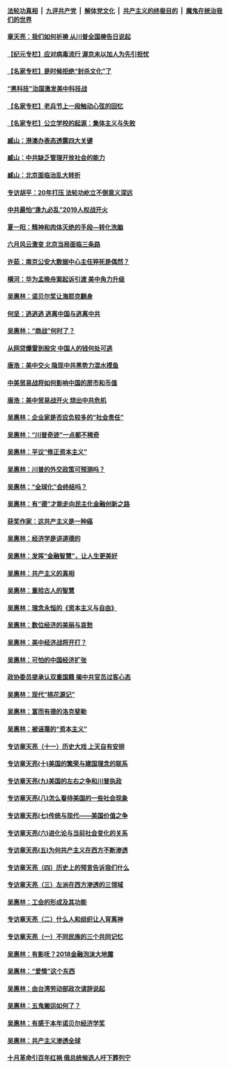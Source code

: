 

####  [法轮功真相](../../../../basic/blob/master/README.md?t=07031102) &nbsp;|&nbsp; [九评共产党](../../../../9ping.md/blob/master/README.md?t=07031102) &nbsp;|&nbsp; [解体党文化](../../../../jtdwh.md/blob/master/README.md?t=07031102)  &nbsp;|&nbsp; [共产主义的终极目的](../../../../gczydzjmd.md/blob/master/README.md?t=07031102) &nbsp;|&nbsp; [魔鬼在统治我们的世界](../../../../mgztzwmdsj.md/blob/master/README.md?t=07031102) 

#### [章天亮：我们如何祈祷 从川普全国祷告日说起](../pages/nsc423/n11944627.md?t=07031102) 

#### [【纪元专栏】应对病毒流行 渥京未以加人为先引担忧](../pages/nsc423/n11875714.md?t=07031102) 

#### [【名家专栏】是时候拒绝“封杀文化”了](../pages/nsc423/n11814093.md?t=07031102) 

#### [“黑科技”治国激发美中科技战](../pages/nsc423/n11638056.md?t=07031102) 

#### [【名家专栏】老兵节上一段触动心弦的回忆](../pages/nsc423/n11646016.md?t=07031102) 

#### [【名家专栏】公立学校的起源：集体主义与失败](../pages/nsc423/n11601833.md?t=07031102) 

#### [臧山：港澳办表态透露四大关键](../pages/nsc423/n11421628.md?t=07031102) 

#### [臧山：中共缺乏管理开放社会的能力](../pages/nsc423/n11407457.md?t=07031102) 

#### [臧山：北京面临治乱大转折](../pages/nsc423/n11406895.md?t=07031102) 

#### [专访胡平：20年打压 法轮功屹立不倒意义深远](../pages/nsc423/n11398800.md?t=07031102) 

#### [中共最怕“逢九必乱”2019人权战开火](../pages/nsc423/n11385248.md?t=07031102) 

#### [夏一阳：精神和肉体灭绝的手段—转化洗脑](../pages/nsc423/n11368250.md?t=07031102) 

#### [六月风云激变 北京当局面临三条路](../pages/nsc423/n11313668.md?t=07031102) 

#### [许茹：南京公安大数据中心主任猝死是偶然？](../pages/nsc423/n11064744.md?t=07031102) 

#### [横河：华为孟晚舟案起诉引渡 美中角力升级](../pages/nsc423/n11027230.md?t=07031102) 

#### [吴惠林：诺贝尔奖让海耶克翻身](../pages/nsc423/n10890049.md?t=07031102) 

#### [何坚：逃逃逃 逃离中国与逃离中共](../pages/nsc423/n10592891.md?t=07031102) 

#### [吴惠林：“商战”何时了？](../pages/nsc423/n10573558.md?t=07031102) 

#### [从网贷爆雷到股灾 中国人的钱何处可逃](../pages/nsc423/n10572800.md?t=07031102) 

#### [唐浩：美中交火 隐现中共黑势力混水摸鱼](../pages/nsc423/n10544040.md?t=07031102) 

#### [中美贸易战将如何影响中国的房市和币值](../pages/nsc423/n10543697.md?t=07031102) 

#### [唐浩：美中贸易战开火 烧出中共危机](../pages/nsc423/n10540126.md?t=07031102) 

#### [吴惠林：企业家是否应负较多的“社会责任”](../pages/nsc423/n10535022.md?t=07031102) 

#### [吴惠林：“川普奇迹”一点都不稀奇](../pages/nsc423/n10512808.md?t=07031102) 

#### [吴惠林：平议“修正资本主义”](../pages/nsc423/n10495724.md?t=07031102) 

#### [吴惠林：川普的外交政策可预测吗？](../pages/nsc423/n10462387.md?t=07031102) 

#### [吴惠林：“全球化”会终结吗？](../pages/nsc423/n10452838.md?t=07031102) 

#### [吴惠林：有“德”才能走向民主化金融创新之路](../pages/nsc423/n10432292.md?t=07031102) 

#### [获奖作家：这共产主义是一种癌](../pages/nsc423/n10431541.md?t=07031102) 

#### [吴惠林：经济学是讲道德的](../pages/nsc423/n10398014.md?t=07031102) 

#### [吴惠林：发挥“金融智慧”，让人生更美好](../pages/nsc423/n10375019.md?t=07031102) 

#### [吴惠林：共产主义的真相](../pages/nsc423/n10351394.md?t=07031102) 

#### [吴惠林：重拾古人的智慧](../pages/nsc423/n10337691.md?t=07031102) 

#### [吴惠林：理念永恒的《资本主义与自由》](../pages/nsc423/n10316274.md?t=07031102) 

#### [吴惠林：数位经济的美丽与哀愁](../pages/nsc423/n10292946.md?t=07031102) 

#### [吴惠林：美中经济战将开打？](../pages/nsc423/n10258825.md?t=07031102) 

#### [吴惠林：可怕的中国经济扩张](../pages/nsc423/n10219147.md?t=07031102) 

#### [政协委员提承认双重国籍 揭中共官员过客心态](../pages/nsc423/n10208809.md?t=07031102) 

#### [吴惠林：现代“桃花源记”](../pages/nsc423/n10185234.md?t=07031102) 

#### [吴惠林：富而有德的洛克斐勒](../pages/nsc423/n10142264.md?t=07031102) 

#### [吴惠林：被诬蔑的“资本主义”](../pages/nsc423/n10124816.md?t=07031102) 

#### [专访章天亮（十一）历史大戏 上天自有安排](../pages/nsc423/n10094905.md?t=07031102) 

#### [专访章天亮(十)美国的繁荣与建国理念的联系](../pages/nsc423/n10094899.md?t=07031102) 

#### [专访章天亮(九)美国的左右之争和川普执政](../pages/nsc423/n10094889.md?t=07031102) 

#### [专访章天亮(八)怎么看待美国的一些社会现象](../pages/nsc423/n10094857.md?t=07031102) 

#### [专访章天亮(七)传统与现代——美国价值之争](../pages/nsc423/n10093140.md?t=07031102) 

#### [专访章天亮(六)进化论与当前社会变化的关系](../pages/nsc423/n10092036.md?t=07031102) 

#### [专访章天亮(五)为何共产主义在西方不断渗透](../pages/nsc423/n10083620.md?t=07031102) 

#### [专访章天亮（四）历史上的预言告诉我们什么](../pages/nsc423/n10083606.md?t=07031102) 

#### [专访章天亮（三）左派在西方渗透的三领域](../pages/nsc423/n10081115.md?t=07031102) 

#### [吴惠林：工会的形成及其功能](../pages/nsc423/n10080633.md?t=07031102) 

#### [专访章天亮（二）什么人和组织让人背离神](../pages/nsc423/n10076637.md?t=07031102) 

#### [专访章天亮（一）不同民族的三个共同记忆](../pages/nsc423/n10074188.md?t=07031102) 

#### [吴惠林：有影呒？2018金融泡沫大地震](../pages/nsc423/n10040534.md?t=07031102) 

#### [吴惠林：“爱情”这个东西](../pages/nsc423/n10019423.md?t=07031102) 

#### [吴惠林：由台湾劳动部政次请辞说起](../pages/nsc423/n9979679.md?t=07031102) 

#### [吴惠林：五鬼搬运如何了？](../pages/nsc423/n9925338.md?t=07031102) 

#### [吴惠林：有感于本年诺贝尔经济学奖](../pages/nsc423/n9871883.md?t=07031102) 

#### [吴惠林：共产主义渗透全球](../pages/nsc423/n9812748.md?t=07031102) 

#### [十月革命引百年红祸 俄总统候选人吁下葬列宁](../pages/nsc423/n9810182.md?t=07031102) 

